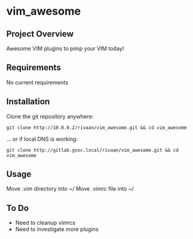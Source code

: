 # vim_awesome


## Project Overview
Awesome VIM plugins to pimp your VIM today!

## Requirements
No current requirements

## Installation
Clone the git repository anywhere:

    git clone http://10.0.0.2/rivaan/vim_awesome.git && cd vim_awesome

... or if local DNS is working:

    git clone http://gitlab.gsoc.local/rivaan/vim_awesome.git && cd vim_awesome


## Usage
Move .vim directory into ~/
Move .vimrc file into ~/

## To Do
* Need to cleanup vimrcs
* Need to investigate more plugins
